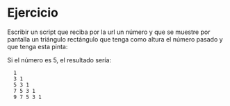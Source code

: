 # Ejercicio

Escribir un script que reciba por la url un número y que se muestre por pantalla un triángulo rectángulo
 que tenga como altura el número pasado y que tenga esta pinta:                                  
                                  
  Si el número es 5, el resultado sería:
      
      1 
      3 1 
      5 3 1 
      7 5 3 1 
      9 7 5 3 1